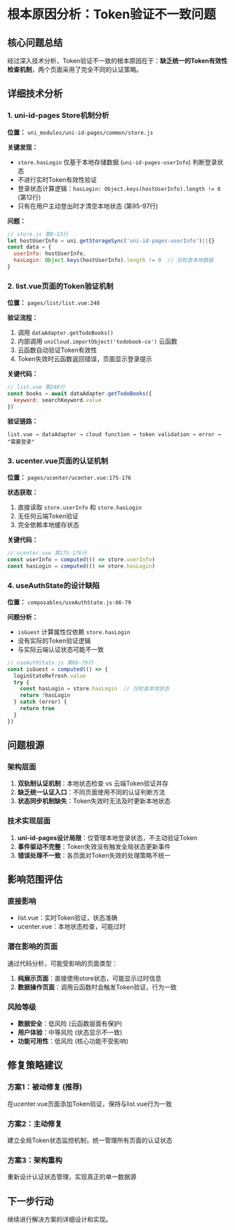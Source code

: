 # 根本原因分析：Token验证不一致问题

## 核心问题总结

经过深入技术分析，Token验证不一致的根本原因在于：**缺乏统一的Token有效性检查机制**，两个页面采用了完全不同的认证策略。

## 详细技术分析

### 1. uni-id-pages Store机制分析

**位置：** `uni_modules/uni-id-pages/common/store.js`

**关键发现：**
- `store.hasLogin` 仅基于本地存储数据 (`uni-id-pages-userInfo`) 判断登录状态
- 不进行实时Token有效性验证
- 登录状态计算逻辑：`hasLogin: Object.keys(hostUserInfo).length != 0` (第12行)
- 只有在用户主动登出时才清空本地状态 (第95-97行)

**问题：**
```javascript
// store.js 第8-13行
let hostUserInfo = uni.getStorageSync('uni-id-pages-userInfo')||{}
const data = {
  userInfo: hostUserInfo,
  hasLogin: Object.keys(hostUserInfo).length != 0  // 仅检查本地数据
}
```

### 2. list.vue页面的Token验证机制

**位置：** `pages/list/list.vue:248`

**验证流程：**
1. 调用 `dataAdapter.getTodoBooks()` 
2. 内部调用 `uniCloud.importObject('todobook-co')` 云函数
3. 云函数自动验证Token有效性
4. Token失效时云函数返回错误，页面显示登录提示

**关键代码：**
```javascript
// list.vue 第248行
const books = await dataAdapter.getTodoBooks({
  keyword: searchKeyword.value
})
```

**验证链路：**
```
list.vue → dataAdapter → cloud function → token validation → error → "需要登录"
```

### 3. ucenter.vue页面的认证机制

**位置：** `pages/ucenter/ucenter.vue:175-176`

**状态获取：**
1. 直接读取 `store.userInfo` 和 `store.hasLogin`
2. 无任何云端Token验证
3. 完全依赖本地缓存状态

**关键代码：**
```javascript
// ucenter.vue 第175-176行
const userInfo = computed(() => store.userInfo)
const hasLogin = computed(() => store.hasLogin)
```

### 4. useAuthState的设计缺陷

**位置：** `composables/useAuthState.js:66-79`

**问题分析：**
- `isGuest` 计算属性仅依赖 `store.hasLogin`
- 没有实际的Token验证逻辑
- 与实际云端认证状态可能不一致

```javascript
// useAuthState.js 第66-79行  
const isGuest = computed(() => {
  loginStateRefresh.value
  try {
    const hasLogin = store.hasLogin  // 仅检查本地状态
    return !hasLogin
  } catch (error) {
    return true
  }
})
```

## 问题根源

### 架构层面
1. **双轨制认证机制**：本地状态检查 vs 云端Token验证并存
2. **缺乏统一认证入口**：不同页面使用不同的认证判断方法
3. **状态同步机制缺失**：Token失效时无法及时更新本地状态

### 技术实现层面
1. **uni-id-pages设计局限**：仅管理本地登录状态，不主动验证Token
2. **事件驱动不完整**：Token失效没有触发全局状态更新事件
3. **错误处理不一致**：各页面对Token失效的处理策略不统一

## 影响范围评估

### 直接影响
- list.vue：实时Token验证，状态准确
- ucenter.vue：本地状态检查，可能过时

### 潜在影响的页面
通过代码分析，可能受影响的页面类型：
1. **纯展示页面**：直接使用store状态，可能显示过时信息
2. **数据操作页面**：调用云函数时会触发Token验证，行为一致

### 风险等级
- **数据安全**：低风险 (云函数层面有保护)
- **用户体验**：中等风险 (状态显示不一致)
- **功能可用性**：低风险 (核心功能不受影响)

## 修复策略建议

### 方案1：被动修复 (推荐)
在ucenter.vue页面添加Token验证，保持与list.vue行为一致

### 方案2：主动修复
建立全局Token状态监控机制，统一管理所有页面的认证状态

### 方案3：架构重构  
重新设计认证状态管理，实现真正的单一数据源

## 下一步行动
继续进行解决方案的详细设计和实现。
